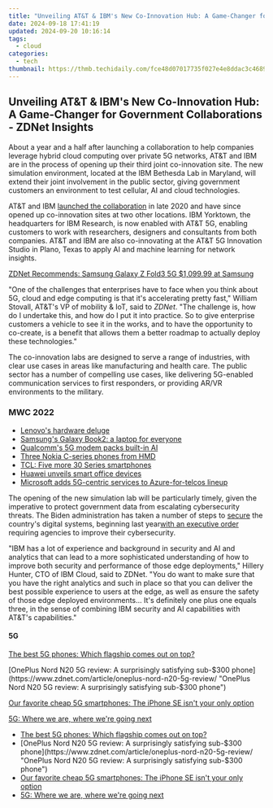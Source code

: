 ```yaml
---
title: "Unveiling AT&T & IBM's New Co-Innovation Hub: A Game-Changer for Government Collaborations - ZDNet Insights"
date: 2024-09-18 17:41:19
updated: 2024-09-20 10:16:14
tags:
  - cloud
categories:
  - tech
thumbnail: https://thmb.techidaily.com/fce48d07017735f027e4e8ddac3c46895627ba76a949a72d045632207a784c01.jpg
---
```


## Unveiling AT&T & IBM's New Co-Innovation Hub: A Game-Changer for Government Collaborations - ZDNet Insights

About a year and a half after launching a collaboration to help companies leverage hybrid cloud computing over private 5G networks, AT&T and IBM are in the process of opening up their third joint co-innovation site. The new simulation environment, located at the IBM Bethesda Lab in Maryland, will extend their joint involvement in the public sector, giving government customers an environment to test cellular, AI and cloud technologies. 

AT&T and IBM [launched the collaboration](https://www.zdnet.com/article/ibm-forms-5g-network-partnership-with-at-t-to-bolster-its-hybrid-cloud-architecture/) in late 2020 and have since opened up co-innovation sites at two other locations. IBM Yorktown, the headquarters for IBM Research, is now enabled with AT&T 5G, enabling customers to work with researchers, designers and consultants from both companies. AT&T and IBM are also co-innovating at the AT&T 5G Innovation Studio in Plano, Texas to apply AI and machine learning for network insights. 

[ZDNet Recommends: Samsung Galaxy Z Fold3 5G $1,099.99 at Samsung](https://shop-links.co/link/?url=https%3A%2F%2Fwww.samsung.com%2Fus%2Fsmartphones%2Fgalaxy-z-fold3-5g%2Fbuy%2Fgalaxy-z-fold3-5g-256gb-unlocked-sm-f926uzkaxaa%2F&publisher_slug=itechdaily19598&exclusive=1)

"One of the challenges that enterprises have to face when you think about 5G, cloud and edge computing is that it's accelerating pretty fast," William Stovall, AT&T's VP of mobility & IoT, said to _ZDNet_. "The challenge is, how do I undertake this, and how do I put it into practice. So to give enterprise customers a vehicle to see it in the works, and to have the opportunity to co-create, is a benefit that allows them a better roadmap to actually deploy these technologies."

The co-innovation labs are designed to serve a range of industries, with clear use cases in areas like manufacturing and health care. The public sector has a number of compelling use cases, like delivering 5G-enabled communication services to first responders, or providing AR/VR environments to the military. 

### MWC 2022

* [Lenovo's hardware deluge](https://www.zdnet.com/article/mobile-world-congress-lenovo-announces-thinkpads-ideapads-chromebooks-thinkbooks-and-more/)
* [Samsung's Galaxy Book2: a laptop for everyone](https://www.zdnet.com/article/mwc-2022-samsungs-new-galaxy-book2-includes-a-laptop-for-everyone/)
* [Qualcomm's 5G modem packs built-in AI](https://www.zdnet.com/article/mwc-qualcomms-new-5g-modem-is-the-first-with-built-in-ai/)
* [Three Nokia C-series phones from HMD](https://www.zdnet.com/article/mobile-world-congress-hmd-global-launches-three-new-affordable-nokia-c-series-smartphones/)
* [TCL: Five more 30 Series smartphones](https://www.zdnet.com/article/mobile-world-congress-tcl-launches-five-more-30-series-smartphones-plus-tablets-and-routers/)
* [Huawei unveils smart office devices](https://www.zdnet.com/article/mobile-world-congress-huawei-launches-high-end-laptop-oled-2-in-1-aio-pc-and-e-ink-tablet/)
* [Microsoft adds 5G-centric services to Azure-for-telcos lineup](https://www.zdnet.com/article/microsoft-adds-more-5g-centric-services-to-its-azure-for-telcos-lineup/)

The opening of the new simulation lab will be particularly timely, given the imperative to protect government data from escalating cybersecurity threats. The Biden administration has taken a number of steps to [secure](https://www.zdnet.com/article/white-house-rolls-out-zero-trust-strategy-for-federal-agencies/) the country's digital systems, beginning last year[with an executive order](https://www.zdnet.com/article/biden-signs-order-boosting-us-cyber-posture-saying-incremental-improvements-are-not-enough/) requiring agencies to improve their cybersecurity.

"IBM has a lot of experience and background in security and AI and analytics that can lead to a more sophisticated understanding of how to improve both security and performance of those edge deployments," Hillery Hunter, CTO of IBM Cloud, said to ZDNet. "You do want to make sure that you have the right analytics and such in place so that you can deliver the best possible experience to users at the edge, as well as ensure the safety of those edge deployed environments... It's definitely one plus one equals three, in the sense of combining IBM security and AI capabilities with AT&T's capabilities."

#### 5G

[The best 5G phones: Which flagship comes out on top?](https://www.zdnet.com/article/best-5g-phone/ "The best 5G phones: Which flagship comes out on top?")

[OnePlus Nord N20 5G review: A surprisingly satisfying sub-$300 phone](https://www.zdnet.com/article/oneplus-nord-n20-5g-review/ "OnePlus Nord N20 5G review: A surprisingly satisfying sub-$300 phone")

[Our favorite cheap 5G smartphones: The iPhone SE isn't your only option](https://www.zdnet.com/article/best-cheap-5g-phone/ "Our favorite cheap 5G smartphones: The iPhone SE isn't your only option")

[5G: Where we are, where we're going next](https://www.zdnet.com/article/5g-where-we-are-where-were-going-next/ "5G: Where we are, where we're going next")

* [The best 5G phones: Which flagship comes out on top?](https://www.zdnet.com/article/best-5g-phone/ "The best 5G phones: Which flagship comes out on top?")
* [OnePlus Nord N20 5G review: A surprisingly satisfying sub-$300 phone](https://www.zdnet.com/article/oneplus-nord-n20-5g-review/ "OnePlus Nord N20 5G review: A surprisingly satisfying sub-$300 phone")
* [Our favorite cheap 5G smartphones: The iPhone SE isn't your only option](https://www.zdnet.com/article/best-cheap-5g-phone/ "Our favorite cheap 5G smartphones: The iPhone SE isn't your only option")
* [5G: Where we are, where we're going next](https://www.zdnet.com/article/5g-where-we-are-where-were-going-next/ "5G: Where we are, where we're going next")

<ins class="adsbygoogle"
     style="display:block"
     data-ad-format="autorelaxed"
     data-ad-client="ca-pub-7571918770474297"
     data-ad-slot="1223367746"></ins>



<ins class="adsbygoogle"
     style="display:block"
     data-ad-client="ca-pub-7571918770474297"
     data-ad-slot="8358498916"
     data-ad-format="auto"
     data-full-width-responsive="true"></ins>
